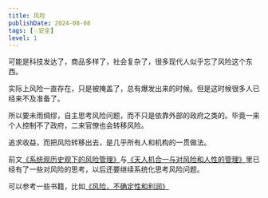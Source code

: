 ```yaml
---
title: 风险
publishDate: 2024-08-08
tags: [💥安全]
level: 1
---
```


可能是科技发达了，商品多样了，社会复杂了，很多现代人似乎忘了风险这个东西。

实际上风险一直存在，只是被掩盖了，总有爆发出来的时候。但是这时候很多人已经来不及准备了。

所以要未雨绸缪，自主思考风险问题，而不只是依靠外部的政府之类的。毕竟一来个人控制不了政府，二来官僚也会转移风险。

追求收益，而把风险转移出去，是几乎所有人和机构的一贯做法。

前文[《系统观历史观下的风险管理》](/xyy/20240803)与[《天人机合一与对风险和人性的管理》](/xyy/20240805)里已经有了一些对风险的思考，以后还要继续系统化思考风险问题。

可以参考一些书籍，比如[《风险，不确定性和利润》](https://book.douban.com/subject/1451902/)
